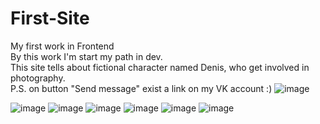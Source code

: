 # First-Site
My first work in Frontend <Br>
By this work I'm start my path in dev. <br>
This site tells about fictional character named Denis, who get involved in photography. <br>
P.S. on button "Send message" exist a link on my VK account :)
![image](https://user-images.githubusercontent.com/106984610/236442672-d16e6f60-1424-49de-acaf-a8f60012a2b3.png)
  
  
  
  
![image](https://user-images.githubusercontent.com/106984610/236431260-e000e4c7-6340-4be4-9a28-bbdfcfff7a4a.png)
![image](https://user-images.githubusercontent.com/106984610/236431321-7b3bf99e-8be6-43d3-afe1-ff47a7943cc1.png)
![image](https://user-images.githubusercontent.com/106984610/236431371-b948627c-cd0d-4bcc-8573-da14d8192617.png)
![image](https://user-images.githubusercontent.com/106984610/236431706-a5f6765b-5f9b-4e45-b445-959df3b4c29b.png)
![image](https://user-images.githubusercontent.com/106984610/236431765-fe6b1fef-e299-470b-9655-807a68383803.png)
![image](https://user-images.githubusercontent.com/106984610/236431810-9f2822c0-8f7a-4a39-b37b-ebfb02e7c18a.png)
